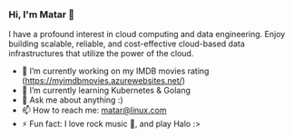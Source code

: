 ### Hi, I'm Matar 👋

<!--
**mataralhawiti/mataralhawiti** is a ✨ _special_ ✨ repository because its `README.md` (this file) appears on your GitHub profile.

Here are some ideas to get you started:

- 🔭 I’m currently working on ...
- 🌱 I’m currently learning ...
- 👯 I’m looking to collaborate on ...
- 🤔 I’m looking for help with ...
- 💬 Ask me about ...
- 📫 How to reach me: ...
- 😄 Pronouns: ...
- ⚡ Fun fact: ...
-->
I have a profound interest in cloud computing and data engineering. Enjoy building scalable, reliable, and cost-effective cloud-based data infrastructures that utilize the power of the cloud.

- 🔭 I’m currently working on my IMDB movies rating (https://myimdbmovies.azurewebsites.net/)
- 🌱 I’m currently learning Kubernetes & Golang
- 💬 Ask me about anything :)
- 📫 How to reach me: matar@linux.com
- ⚡ Fun fact: I love rock music :guitar:, and play Halo :>
